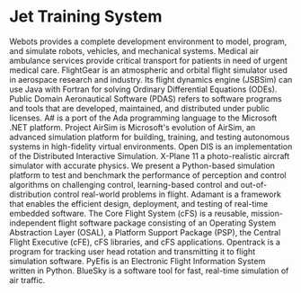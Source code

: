 # Jet Training System

Webots provides a complete development environment to model, program, and simulate robots, vehicles, and mechanical systems. Medical air ambulance services provide critical transport for patients in need of urgent medical care. FlightGear is an atmospheric and orbital flight simulator used in aerospace research and industry. Its flight dynamics engine (JSBSim) can use Java with Fortran for solving Ordinary Differential Equations (ODEs). Public Domain Aeronautical Software (PDAS) refers to software programs and tools that are developed, maintained, and distributed under public licenses. A# is a port of the Ada programming language to the Microsoft .NET platform. Project AirSim is Microsoft's evolution of AirSim, an advanced simulation platform for building, training, and testing autonomous systems in high-fidelity virtual environments. Open DIS is an implementation of the Distributed Interactive Simulation. X-Plane 11 a photo-realistic aircraft simulator with accurate physics. We present a Python-based simulation platform to test and benchmark the performance of perception and control algorithms on challenging control, learning-based control and out-of-distribution control real-world problems in flight. Adamant is a framework that enables the efficient design, deployment, and testing of real-time embedded software. The Core Flight System (cFS) is a reusable, mission-independent flight software package consisting of an Operating System Abstraction Layer (OSAL), a Platform Support Package (PSP), the Central Flight Executive (cFE), cFS libraries, and cFS applications. Opentrack is a program for tracking user head rotation and transmitting it to flight simulation software. PyEfis is an Electronic Flight Information System written in Python. BlueSky is a software tool for fast, real-time simulation of air traffic.